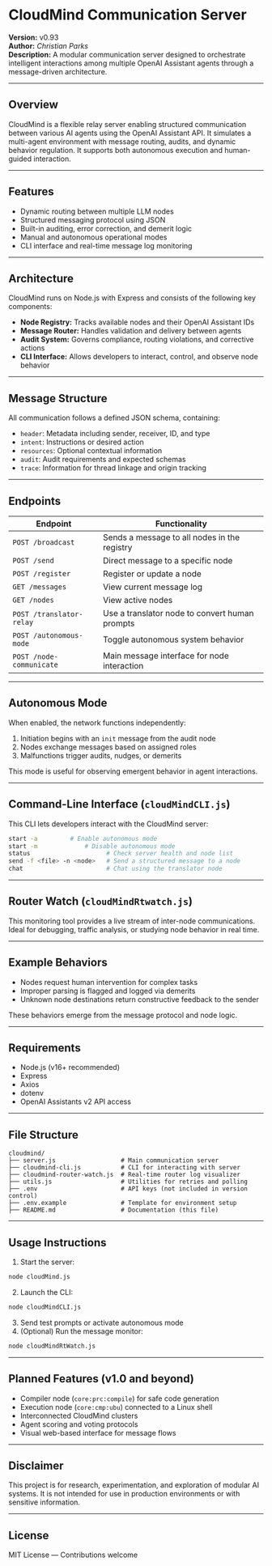 # CloudMind Communication Server

**Version:** v0.93  
**Author:** *Christian Parks*  
**Description:** A modular communication server designed to orchestrate intelligent interactions among multiple OpenAI Assistant agents through a message-driven architecture.

---

## Overview
CloudMind is a flexible relay server enabling structured communication between various AI agents using the OpenAI Assistant API. It simulates a multi-agent environment with message routing, audits, and dynamic behavior regulation. It supports both autonomous execution and human-guided interaction.

---

## Features
- Dynamic routing between multiple LLM nodes
- Structured messaging protocol using JSON
- Built-in auditing, error correction, and demerit logic
- Manual and autonomous operational modes
- CLI interface and real-time message log monitoring

---

## Architecture
CloudMind runs on Node.js with Express and consists of the following key components:

- **Node Registry:** Tracks available nodes and their OpenAI Assistant IDs
- **Message Router:** Handles validation and delivery between agents
- **Audit System:** Governs compliance, routing violations, and corrective actions
- **CLI Interface:** Allows developers to interact, control, and observe node behavior

---

## Message Structure
All communication follows a defined JSON schema, containing:
- `header`: Metadata including sender, receiver, ID, and type
- `intent`: Instructions or desired action
- `resources`: Optional contextual information
- `audit`: Audit requirements and expected schemas
- `trace`: Information for thread linkage and origin tracking

---

## Endpoints
| Endpoint                  | Functionality                                  |
|--------------------------|-----------------------------------------------|
| `POST /broadcast`        | Sends a message to all nodes in the registry  |
| `POST /send`             | Direct message to a specific node             |
| `POST /register`         | Register or update a node                     |
| `GET /messages`          | View current message log                      |
| `GET /nodes`             | View active nodes                             |
| `POST /translator-relay` | Use a translator node to convert human prompts|
| `POST /autonomous-mode`  | Toggle autonomous system behavior             |
| `POST /node-communicate` | Main message interface for node interaction   |

---

## Autonomous Mode
When enabled, the network functions independently:
1. Initiation begins with an `init` message from the audit node
2. Nodes exchange messages based on assigned roles
3. Malfunctions trigger audits, nudges, or demerits

This mode is useful for observing emergent behavior in agent interactions.

---

## Command-Line Interface (`cloudMindCLI.js`)
This CLI lets developers interact with the CloudMind server:
```bash
start -a         # Enable autonomous mode
start -m             # Disable autonomous mode
status                     # Check server health and node list
send -f <file> -n <node>   # Send a structured message to a node
chat                       # Chat using the translator node
```

---

## Router Watch (`cloudMindRtwatch.js`)
This monitoring tool provides a live stream of inter-node communications. 
Ideal for debugging, traffic analysis, or studying node behavior in real time.

---

## Example Behaviors
- Nodes request human intervention for complex tasks
- Improper parsing is flagged and logged via demerits
- Unknown node destinations return constructive feedback to the sender

These behaviors emerge from the message protocol and node logic.

---

## Requirements
- Node.js (v16+ recommended)
- Express
- Axios
- dotenv
- OpenAI Assistants v2 API access

---

## File Structure
```
cloudmind/
├── server.js                  # Main communication server
├── cloudmind-cli.js           # CLI for interacting with server
├── cloudmind-router-watch.js  # Real-time router log visualizer
├── utils.js                   # Utilities for retries and polling
├── .env                       # API keys (not included in version control)
├── .env.example               # Template for environment setup
├── README.md                  # Documentation (this file)
```

---

## Usage Instructions
1. Start the server:
```bash
node cloudMind.js
```
2. Launch the CLI:
```bash
node cloudMindCLI.js
```
3. Send test prompts or activate autonomous mode
4. (Optional) Run the message monitor:
```bash
node cloudMindRtWatch.js
```

---

## Planned Features (v1.0 and beyond)
- Compiler node (`core:prc:compile`) for safe code generation
- Execution node (`core:cmp:ubu`) connected to a Linux shell
- Interconnected CloudMind clusters
- Agent scoring and voting protocols
- Visual web-based interface for message flows

---

## Disclaimer
This project is for research, experimentation, and exploration of modular AI systems. It is not intended for use in production environments or with sensitive information.

---

## License
MIT License — Contributions welcome

